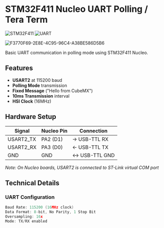 # STM32F411 Nucleo UART Polling / Tera Term 

![STM32F411](https://img.shields.io/badge/STM32F411-Nucleo-blue) 
![UART](https://img.shields.io/badge/USART2-Polling_Mode-green)

<img src= "https://github.com/user-attachments/assets/6a5dc50a-091e-4e05-9cbc-4efb27df663f" alt="F3770F69-2E8E-4C95-96C4-A38BE586D5B6" >


Basic UART communication in polling mode using STM32F411 Nucleo.

## Features
- **USART2** at 115200 baud
- **Polling Mode** transmission
- **Fixed Message** ("Hello from CubeMX")
- **10ms Transmission** interval
- **HSI Clock** (16MHz)

## Hardware Setup
| Signal | Nucleo Pin | Connection |
|--------|------------|------------|
| USART2_TX | PA2 (D1)  | → USB-TTL RX |
| USART2_RX | PA3 (D0)  | ← USB-TTL TX |
| GND       | GND       | ↔ USB-TTL GND |

*Note: On Nucleo boards, USART2 is connected to ST-Link virtual COM port*

## Technical Details
### UART Configuration 
```c
Baud Rate: 115200 (16MHz clock)
Data Format: 8-bit, No Parity, 1 Stop Bit
Oversampling: 16x
Mode: TX/RX enabled
